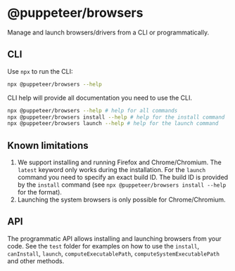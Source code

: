# @puppeteer/browsers

Manage and launch browsers/drivers from a CLI or programmatically.

## CLI

Use `npx` to run the CLI:

```sh
npx @puppeteer/browsers --help
```

CLI help will provide all documentation you need to use the CLI.

```sh
npx @puppeteer/browsers --help # help for all commands
npx @puppeteer/browsers install --help # help for the install command
npx @puppeteer/browsers launch --help # help for the launch command
```

## Known limitations

1. We support installing and running Firefox and Chrome/Chromium. The `latest` keyword only works during the installation. For the `launch` command you need to specify an exact build ID. The build ID is provided by the `install` command (see `npx @puppeteer/browsers install --help` for the format).
2. Launching the system browsers is only possible for Chrome/Chromium.

## API

The programmatic API allows installing and launching browsers from your code. See the `test` folder for examples on how to use the `install`, `canInstall`, `launch`, `computeExecutablePath`, `computeSystemExecutablePath` and other methods.
